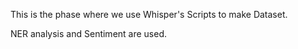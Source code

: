This is the phase where we use Whisper's Scripts to make Dataset. 

 NER analysis and Sentiment are used.
